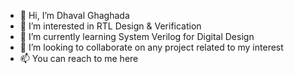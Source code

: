 - 👋 Hi, I’m Dhaval Ghaghada
- 👀 I’m interested in RTL Design & Verification
- 🌱 I’m currently learning System Verilog for Digital Design
- 💞️ I’m looking to collaborate on any project related to my interest
- 📫 You can reach to me here

<!---
Dg165/Dg165 is a ✨ special ✨ repository because its `README.md` (this file) appears on your GitHub profile.
You can click the Preview link to take a look at your changes.
--->
